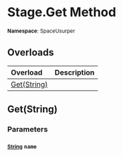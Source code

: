 # Stage.Get Method

<small>**Namespace**: SpaceUsurper</small>

## Overloads

<div markdown="1" class="member-table">

| Overload | Description |
| :------- | ----------- |
| [Get(String)](#String_) |  | 

</div>

## Get(String)
### Parameters
#### <small>[String](https://docs.microsoft.com/en-us/dotnet/api/system.string?view=netframework-4.5)</small> `name`

